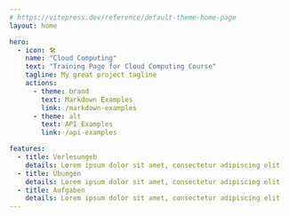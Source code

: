 ```yaml
---
# https://vitepress.dev/reference/default-theme-home-page
layout: home

hero:
  - icon: 🛠️
    name: "Cloud Computing"
    text: "Training Page for Cloud Computing Course"
    tagline: My great project tagline
    actions:
      - theme: brand
        text: Markdown Examples
        link: /markdown-examples
      - theme: alt
        text: API Examples
        link: /api-examples

features:
  - title: Vorlesungeb
    details: Lorem ipsum dolor sit amet, consectetur adipiscing elit
  - title: Übungen
    details: Lorem ipsum dolor sit amet, consectetur adipiscing elit
  - title: Aufgaben
    details: Lorem ipsum dolor sit amet, consectetur adipiscing elit
---
```

